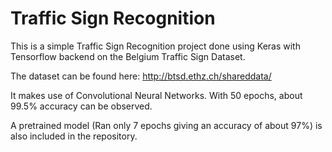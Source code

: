 # Traffic Sign Recognition

This is a simple Traffic Sign Recognition project done using Keras with Tensorflow backend on the Belgium Traffic Sign Dataset.

The dataset can be found here: http://btsd.ethz.ch/shareddata/

It makes use of Convolutional Neural Networks. With 50 epochs, about 99.5% accuracy can be observed. 

A pretrained model (Ran only 7 epochs giving an accuracy of about 97%) is also included in the repository.

